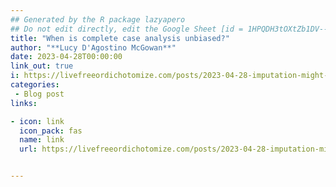 ```yaml
---
## Generated by the R package lazyapero
## Do not edit directly, edit the Google Sheet [id = 1HPQDH3tOXtZb1DV--8wR9CKAzUz5aywWc2vM3OQ5SrU]
title: "When is complete case analysis unbiased?"
author: "**Lucy D'Agostino McGowan**"
date: 2023-04-28T00:00:00
link_out: true
i: https://livefreeordichotomize.com/posts/2023-04-28-imputation-might-be-silly/
categories:
 - Blog post
links:

- icon: link
  icon_pack: fas
  name: link
  url: https://livefreeordichotomize.com/posts/2023-04-28-imputation-might-be-silly/


---
```




